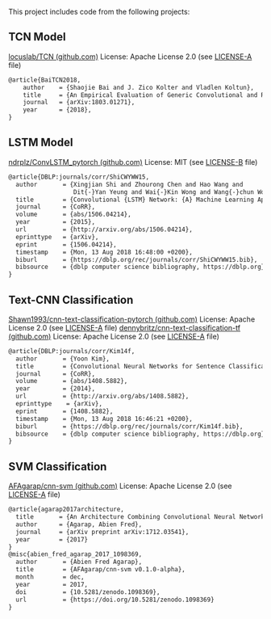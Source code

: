 This project includes code from the following projects:

## TCN Model

[locuslab/TCN (github.com)](https://github.com/locuslab/TCN)
License: Apache License 2.0 (see [LICENSE-A](./LICENSE-A) file)

```tex
@article{BaiTCN2018,
    author    = {Shaojie Bai and J. Zico Kolter and Vladlen Koltun},
    title     = {An Empirical Evaluation of Generic Convolutional and Recurrent Networks for Sequence Modeling},
    journal   = {arXiv:1803.01271},
    year      = {2018},
}
```

## LSTM Model

[ndrplz/ConvLSTM_pytorch (github.com)](https://github.com/ndrplz/ConvLSTM_pytorch)
License: MIT (see [LICENSE-B](./LICENSE-B) file)

```tex
@article{DBLP:journals/corr/ShiCWYWW15,
  author       = {Xingjian Shi and Zhourong Chen and Hao Wang and
                  Dit{-}Yan Yeung and Wai{-}Kin Wong and Wang{-}chun Woo},
  title        = {Convolutional {LSTM} Network: {A} Machine Learning Approach for Precipitation Nowcasting},
  journal      = {CoRR},
  volume       = {abs/1506.04214},
  year         = {2015},
  url          = {http://arxiv.org/abs/1506.04214},
  eprinttype   = {arXiv},
  eprint       = {1506.04214},
  timestamp    = {Mon, 13 Aug 2018 16:48:00 +0200},
  biburl       = {https://dblp.org/rec/journals/corr/ShiCWYWW15.bib},
  bibsource    = {dblp computer science bibliography, https://dblp.org}
}
```

## Text-CNN Classification

[Shawn1993/cnn-text-classification-pytorch (github.com)](https://github.com/Shawn1993/cnn-text-classification-pytorch)
License: Apache License 2.0 (see [LICENSE-A](./LICENSE-A) file)
[dennybritz/cnn-text-classification-tf (github.com)](https://github.com/dennybritz/cnn-text-classification-tf)
License: Apache License 2.0 (see [LICENSE-A](./LICENSE-A) file)

```tex
@article{DBLP:journals/corr/Kim14f,
  author       = {Yoon Kim},
  title        = {Convolutional Neural Networks for Sentence Classification},
  journal      = {CoRR},
  volume       = {abs/1408.5882},
  year         = {2014},
  url          = {http://arxiv.org/abs/1408.5882},
  eprinttype    = {arXiv},
  eprint       = {1408.5882},
  timestamp    = {Mon, 13 Aug 2018 16:46:21 +0200},
  biburl       = {https://dblp.org/rec/journals/corr/Kim14f.bib},
  bibsource    = {dblp computer science bibliography, https://dblp.org}
}
```

## SVM Classification

[AFAgarap/cnn-svm (github.com)](https://github.com/AFAgarap/cnn-svm)
License: Apache License 2.0 (see [LICENSE-A](./LICENSE-A) file)

```tex
@article{agarap2017architecture,
  title       = {An Architecture Combining Convolutional Neural Network (CNN) and Support Vector Machine (SVM) for Image Classification},
  author      = {Agarap, Abien Fred},
  journal     = {arXiv preprint arXiv:1712.03541},
  year        = {2017}
}
@misc{abien_fred_agarap_2017_1098369,
  author       = {Abien Fred Agarap},
  title        = {AFAgarap/cnn-svm v0.1.0-alpha},
  month        = dec,
  year         = 2017,
  doi          = {10.5281/zenodo.1098369},
  url          = {https://doi.org/10.5281/zenodo.1098369}
}
```





